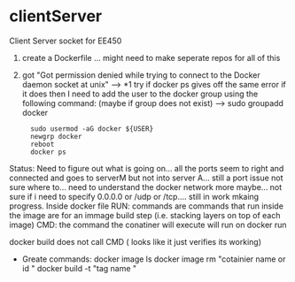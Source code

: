 # clientServer
Client Server socket for EE450


1) create a Dockerfile ... might need to make seperate repos for all of this
2) got "Got permission denied while trying to connect to the Docker daemon socket at unix" -->
   *1 try if docker ps gives off the same error if it does then I need to add the user to the docker group
   using the following command:
         (maybe if group does not exist) --> sudo groupadd docker
         
         sudo usermod -aG docker ${USER}
         newgrp docker
         reboot
         docker ps
Status: 
 Need to figure out what is going on... all the ports seem to right and connected and goes to serverM but not into server A... still a port issue not sure where to... need to understand the docker network more maybe... not sure if i need to specify 0.0.0.0 or /udp or /tcp.... still in work mkaing progress.
Inside docker file
        RUN: commands are commands that run inside the image are for an immage build step (i.e. stacking layers on top of each image) 
        CMD: the command the conatiner will execute  will run on docker run

docker build does not call CMD ( looks like it just verifies its working)
* Greate commands:
  docker image ls
  docker image rm "cotainier name or id "
  docker build -t "tag name " <location of Dockerfile>



         
